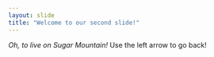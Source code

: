 ```yaml
---
layout: slide
title: "Welcome to our second slide!"
---
```

*Oh, to live on Sugar Mountain!*
Use the left arrow to go back!
